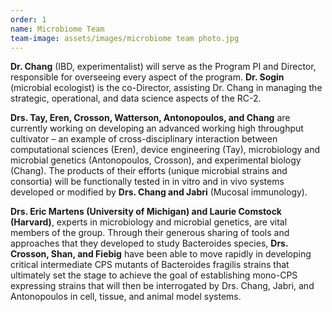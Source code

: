 ```yaml
---
order: 1
name: Microbiome Team
team-image: assets/images/microbiome team photo.jpg
---
```


**Dr. Chang** (IBD, experimentalist) will serve as the Program PI and Director, responsible for overseeing every aspect of the program. **Dr. Sogin** (microbial ecologist) is the co-Director, assisting Dr. Chang in managing the strategic, operational, and data science aspects of the RC-2. 

**Drs. Tay, Eren, Crosson, Watterson, Antonopoulos, and Chang** are currently working on developing an advanced working high throughput cultivator – an example of cross-disciplinary interaction between computational sciences (Eren), device engineering (Tay), microbiology and microbial genetics (Antonopoulos, Crosson), and experimental biology (Chang). The products of their efforts (unique microbial strains and consortia) will be functionally tested in in vitro and in vivo systems developed or modified by **Drs. Chang and Jabri** (Mucosal immunology).

**Drs. Eric Martens (University of Michigan) and Laurie Comstock (Harvard)**, experts in microbiology and microbial genetics, are vital members of the group. Through their generous sharing of tools and approaches that they developed to study Bacteroides species, **Drs. Crosson, Shan, and Fiebig** have been able to move rapidly in developing critical intermediate CPS mutants of Bacteroides fragilis strains that ultimately set the stage to achieve the goal of establishing mono-CPS expressing strains that will then be interrogated by Drs. Chang, Jabri, and Antonopoulos in cell, tissue, and animal model systems.
